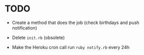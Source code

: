 # TODO

- Create a method that does the job (check birthdays and push notification)
- Delete `init.rb` (obsolete)

- Make the Heroku cron call run `ruby notify.rb` every 24h
